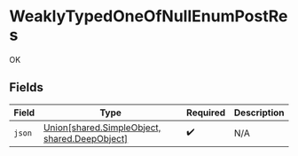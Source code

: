 # WeaklyTypedOneOfNullEnumPostRes

OK


## Fields

| Field                                                                                                  | Type                                                                                                   | Required                                                                                               | Description                                                                                            |
| ------------------------------------------------------------------------------------------------------ | ------------------------------------------------------------------------------------------------------ | ------------------------------------------------------------------------------------------------------ | ------------------------------------------------------------------------------------------------------ |
| `json`                                                                                                 | [Union[shared.SimpleObject, shared.DeepObject]](../../models/shared/weaklytypedoneofnullenumobject.md) | :heavy_check_mark:                                                                                     | N/A                                                                                                    |